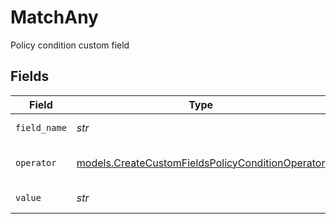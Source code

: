 # MatchAny

Policy condition custom field


## Fields

| Field                                                                                                      | Type                                                                                                       | Required                                                                                                   | Description                                                                                                |
| ---------------------------------------------------------------------------------------------------------- | ---------------------------------------------------------------------------------------------------------- | ---------------------------------------------------------------------------------------------------------- | ---------------------------------------------------------------------------------------------------------- |
| `field_name`                                                                                               | *str*                                                                                                      | :heavy_check_mark:                                                                                         | Custom field name                                                                                          |
| `operator`                                                                                                 | [models.CreateCustomFieldsPolicyConditionOperator](../models/createcustomfieldspolicyconditionoperator.md) | :heavy_check_mark:                                                                                         | Custom field operator                                                                                      |
| `value`                                                                                                    | *str*                                                                                                      | :heavy_check_mark:                                                                                         | Custom field value                                                                                         |
